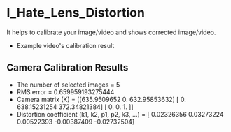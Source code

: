# I_Hate_Lens_Distortion
It helps to calibrate your image/video and shows corrected image/video.

- Example video's calibration result

## Camera Calibration Results
* The number of selected images = 5
* RMS error = 0.659959193275444
* Camera matrix (K) = 
[[635.9509652    0.         632.95853632]
 [  0.         638.15231254 372.34821384]
 [  0.           0.           1.        ]]
* Distortion coefficient (k1, k2, p1, p2, k3, ...) = [ 0.02326356  0.03273224  0.00522393 -0.00387409 -0.02732504]
